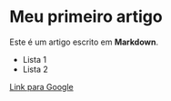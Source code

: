 # Meu primeiro artigo

Este é um artigo escrito em **Markdown**.

- Lista 1
- Lista 2

[Link para Google](https://google.com)
